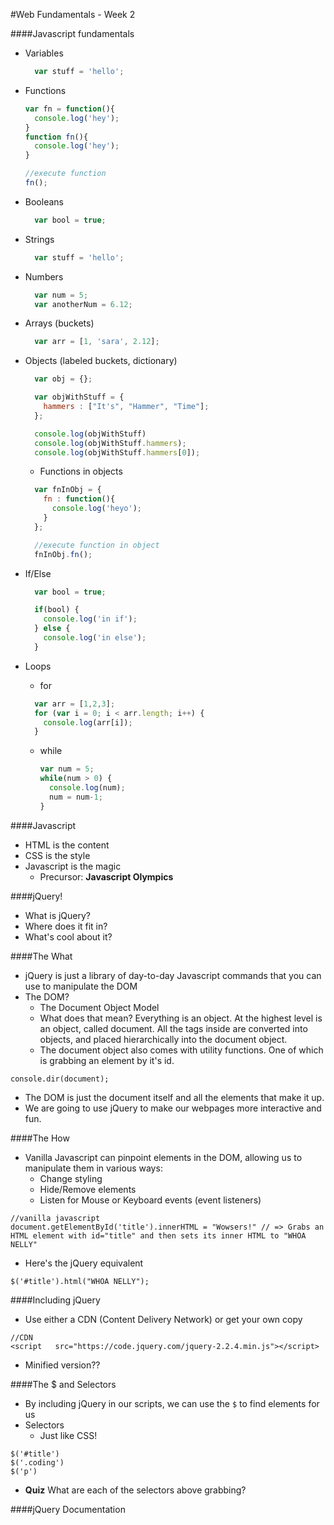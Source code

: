 #Web Fundamentals - Week 2

####Javascript fundamentals
- Variables
  ```js
    var stuff = 'hello';
  ```
- Functions
  ```js
  var fn = function(){
    console.log('hey');
  }
  function fn(){
    console.log('hey');
  }

  //execute function
  fn();
  ```
- Booleans
  ```js
    var bool = true;
  ```
- Strings
  ```js
    var stuff = 'hello';
  ```
- Numbers
  ```js
    var num = 5;
    var anotherNum = 6.12;
  ```
- Arrays
  (buckets)
  ```js
    var arr = [1, 'sara', 2.12];
  ```
- Objects (labeled buckets, dictionary)
  ```js
    var obj = {};

    var objWithStuff = {
      hammers : ["It's", "Hammer", "Time"];
    };

    console.log(objWithStuff)
    console.log(objWithStuff.hammers);
    console.log(objWithStuff.hammers[0]);
  ```
  - Functions in objects

  ```js
    var fnInObj = {
      fn : function(){
        console.log('heyo');
      }
    };

    //execute function in object
    fnInObj.fn();
  ```
- If/Else
  ```js
    var bool = true;

    if(bool) {
      console.log('in if');
    } else {
      console.log('in else');
    }
  ```
- Loops
  - for
  ```js
    var arr = [1,2,3];
    for (var i = 0; i < arr.length; i++) {
      console.log(arr[i]);
    }
  ```
  - while

    ```js
    var num = 5;
    while(num > 0) {
      console.log(num);
      num = num-1;
    }
    ```

####Javascript
- HTML is the content
- CSS is the style
- Javascript is the magic
  - Precursor: <b>Javascript Olympics</b>

####jQuery!
- What is jQuery?
- Where does it fit in?
- What's cool about it?

####The What
- jQuery is just a library of day-to-day Javascript commands that you can use to manipulate the DOM
- The DOM?
  - The Document Object Model
  - What does that mean? Everything is an object. At the highest level is an object, called document. All the tags inside are converted into objects, and placed hierarchically into the document object.
  - The document object also comes with utility functions. One of which is grabbing an element by it's id.

```
console.dir(document);
```
- The DOM is just the document itself and all the elements that make it up.
- We are going to use jQuery to make our webpages more interactive and fun.

####The How
- Vanilla Javascript can pinpoint elements in the DOM, allowing us to manipulate them in various ways:
  - Change styling
  - Hide/Remove elements
  - Listen for Mouse or Keyboard events (event listeners)
```
//vanilla javascript
document.getElementById('title').innerHTML = "Wowsers!" // => Grabs an HTML element with id="title" and then sets its inner HTML to "WHOA NELLY"
```
- Here's the jQuery equivalent
```
$('#title').html("WHOA NELLY");
```

####Including jQuery
- Use either a CDN (Content Delivery Network) or get your own copy
```
//CDN
<script   src="https://code.jquery.com/jquery-2.2.4.min.js"></script>
```
- Minified version??

####The $ and Selectors
- By including jQuery in our scripts, we can use the `$` to find elements for us
- Selectors
  - Just like CSS!
```
$('#title')
$('.coding')
$('p')
```
- <b>Quiz</b> What are each of the selectors above grabbing?

####jQuery Documentation
